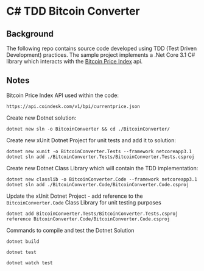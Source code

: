 # C# TDD Bitcoin Converter

## Background
The following repo contains source code developed using TDD (Test Driven Development) practices. The sample project implements a .Net Core 3.1 C# library which interacts with the [Bitcoin Price Index](https://www.coindesk.com/coindesk-api) api.

## Notes

Bitcoin Price Index API used within the code:

```
https://api.coindesk.com/v1/bpi/currentprice.json
```

Create new Dotnet solution:

```
dotnet new sln -o BitcoinConverter && cd ./BitcoinConverter/
```

Create new xUnit Dotnet Project for unit tests and add it to solution:

```
dotnet new xunit -o BitcoinConverter.Tests --framework netcoreapp3.1
dotnet sln add ./BitcoinConverter.Tests/BitcoinConverter.Tests.csproj
```

Create new Dotnet Class Library which will contain the TDD implementation:

```
dotnet new classlib -o BitcoinConverter.Code --framework netcoreapp3.1
dotnet sln add ./BitcoinConverter.Code/BitcoinConverter.Code.csproj
```

Update the xUnit Dotnet Project - add reference to the `BitcoinConverter.Code` Class Library for unit testing purposes

```
dotnet add BitcoinConverter.Tests/BitcoinConverter.Tests.csproj reference BitcoinConverter.Code/BitcoinConverter.Code.csproj
```

Commands to compile and test the Dotnet Solution

```
dotnet build
```

```
dotnet test
```

```
dotnet watch test
```
